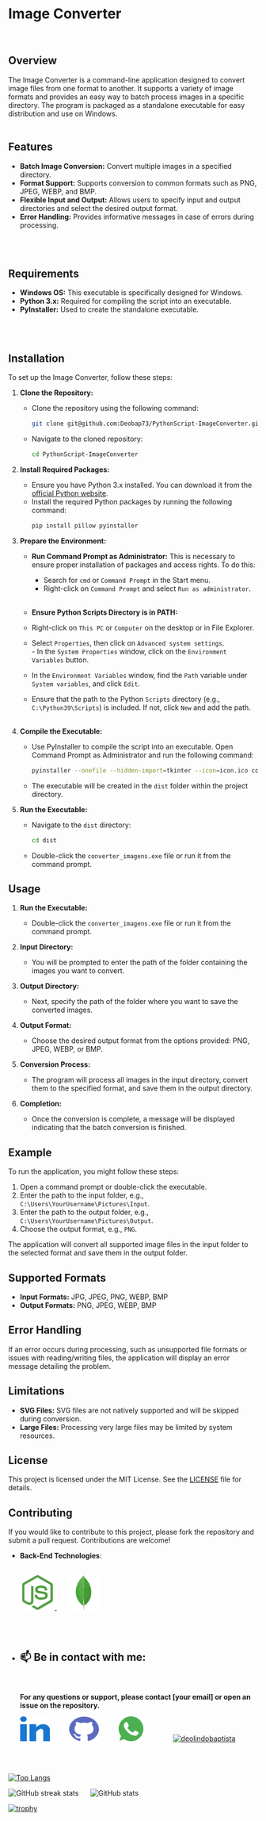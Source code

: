 # Image Converter

<br>

## Overview

The Image Converter is a command-line application designed to convert image files from one format to another. It supports a variety of image formats and provides an easy way to batch process images in a specific directory. The program is packaged as a standalone executable for easy distribution and use on Windows.
<br> <br>

## Features

- **Batch Image Conversion:** Convert multiple images in a specified directory.
- **Format Support:** Supports conversion to common formats such as PNG, JPEG, WEBP, and BMP.
- **Flexible Input and Output:** Allows users to specify input and output directories and select the desired output format.
- **Error Handling:** Provides informative messages in case of errors during processing.

<br> <br>

## Requirements

- **Windows OS:** This executable is specifically designed for Windows.
- **Python 3.x:** Required for compiling the script into an executable.
- **PyInstaller:** Used to create the standalone executable.

<br> <br>

## Installation

To set up the Image Converter, follow these steps:

1. **Clone the Repository:**

   - Clone the repository using the following command:
     ```bash
     git clone git@github.com:Deobap73/PythonScript-ImageConverter.git
     ```
   - Navigate to the cloned repository:
     ```bash
     cd PythonScript-ImageConverter
     ```

2. **Install Required Packages:**

   - Ensure you have Python 3.x installed. You can download it from the [official Python website](https://www.python.org/downloads/).
   - Install the required Python packages by running the following command:
     ```bash
     pip install pillow pyinstaller
     ```

3. **Prepare the Environment:**
   - **Run Command Prompt as Administrator:** This is necessary to ensure proper installation of packages and access rights. To do this:

     - Search for `cmd` or `Command Prompt` in the Start menu.
     - Right-click on `Command Prompt` and select `Run as administrator`.

     <br>

   - **Ensure Python Scripts Directory is in PATH:**<br>
   - Right-click on `This PC` or `Computer` on the desktop or in File Explorer.
   - Select `Properties`, then click on `Advanced system settings`. <br> - In the `System Properties` window, click on the `Environment Variables` button.
   - In the `Environment Variables` window, find the `Path` variable under `System variables`, and click `Edit`.
   - Ensure that the path to the Python `Scripts` directory (e.g., `C:\Python39\Scripts`) is included. If not, click `New` and add the path.
     <br><br>
4. **Compile the Executable:**
   - Use PyInstaller to compile the script into an executable. Open Command Prompt as Administrator and run the following command:
     ```bash
     pyinstaller --onefile --hidden-import=tkinter --icon=icon.ico converter_imagens.py
     ```
   - The executable will be created in the `dist` folder within the project directory.
     <br>
5. **Run the Executable:**
   - Navigate to the `dist` directory:
     ```bash
     cd dist
     ```
   - Double-click the `converter_imagens.exe` file or run it from the command prompt.
     <br>

## Usage

1. **Run the Executable:**

   - Double-click the `converter_imagens.exe` file or run it from the command prompt.

2. **Input Directory:**

   - You will be prompted to enter the path of the folder containing the images you want to convert.

3. **Output Directory:**

   - Next, specify the path of the folder where you want to save the converted images.

4. **Output Format:**

   - Choose the desired output format from the options provided: PNG, JPEG, WEBP, or BMP.

5. **Conversion Process:**

   - The program will process all images in the input directory, convert them to the specified format, and save them in the output directory.

6. **Completion:**
   - Once the conversion is complete, a message will be displayed indicating that the batch conversion is finished.

## Example

To run the application, you might follow these steps:

1. Open a command prompt or double-click the executable.
2. Enter the path to the input folder, e.g., `C:\Users\YourUsername\Pictures\Input`.
3. Enter the path to the output folder, e.g., `C:\Users\YourUsername\Pictures\Output`.
4. Choose the output format, e.g., `PNG`.

The application will convert all supported image files in the input folder to the selected format and save them in the output folder.

## Supported Formats

- **Input Formats:** JPG, JPEG, PNG, WEBP, BMP
- **Output Formats:** PNG, JPEG, WEBP, BMP

## Error Handling

If an error occurs during processing, such as unsupported file formats or issues with reading/writing files, the application will display an error message detailing the problem.

## Limitations

- **SVG Files:** SVG files are not natively supported and will be skipped during conversion.
- **Large Files:** Processing very large files may be limited by system resources.

## License

This project is licensed under the MIT License. See the [LICENSE](LICENSE) file for details.

## Contributing

If you would like to contribute to this project, please fork the repository and submit a pull request. Contributions are welcome!

- **Back-End Technologies**:
<br> <br>
  <p align="left">
  <a href="https://nodejs.org/en" target="_blank" rel="noreferrer"> <img src="https://raw.githubusercontent.com/Deobap73/Deobap73Pictures/main/Assets/nodejs.svg" alt="nodejs" width="70" height="70"/> </a> &nbsp;&nbsp;&nbsp;&nbsp;   
    <a href="https://www.mongodb.com/" target="_blank" rel="noreferrer"> <img src="https://raw.githubusercontent.com/Deobap73/Deobap73Pictures/main/Assets/mongodb.svg" alt="mongoDB" width="70" height="70"/> </a>
</p>
<br> <br>

- ## 📫 Be in contact with me:
  <br> <br>
  **For any questions or support, please contact [your email] or open an issue on the repository.**
    <p align="left">
        <a href="https://www.linkedin.com/in/deolindobaptista" target="blank"><img src="https://raw.githubusercontent.com/Deobap73/Deobap73Pictures/main/Assets/linked-in-alt.svg" alt="deolindobaptista" height="50" width="60" style="margin-right: 20px;" /></a>&nbsp;&nbsp;&nbsp;&nbsp;   
        <a href="https://github.com/Deobap73" target="blank"><img src="https://raw.githubusercontent.com/Deobap73/Deobap73Pictures/main/Assets/github.svg" alt="deolindobaptista" height="50" width="60" style="margin-right: 20px;" /></a>&nbsp;&nbsp;&nbsp;&nbsp;   
        <a href="https://wa.me/+4917634644129" target="blank"><img src="https://raw.githubusercontent.com/Deobap73/Deobap73Pictures/main/Assets/whatsapp.svg" alt="deolindobaptista" height="50" width="50" style="margin-right: 20px;" /></a>&nbsp;&nbsp;&nbsp;&nbsp;   
        <a href="mailto:contact@deolindobaptista.com" target="_blank">
            <img src="https://github.com/Deobap73/Deobap73Pictures/blob/c3ebd3b8d7ef3169a38eaa12dc0db698d4a4c255/Assets/email.webp" alt="deolindobaptista" height="50" width="50" style="margin-left: 20px;" />
        </a>
    </p>
    <br> <br>

[![Top Langs](https://github-readme-stats.vercel.app/api/top-langs/?username=Deobap73)](https://github.com/anuraghazra/github-readme-stats)

![GitHub streak stats](https://streak-stats.demolab.com/?user=Deobap73) &nbsp;&nbsp;&nbsp;&nbsp; ![GitHub stats](https://github-readme-stats.vercel.app/api?username=Deobap73&show_icons=true&count_private=true)

[![trophy](https://github-profile-trophy.vercel.app/?username=Deobap73)](https://github.com/ryo-ma/github-profile-trophy)
